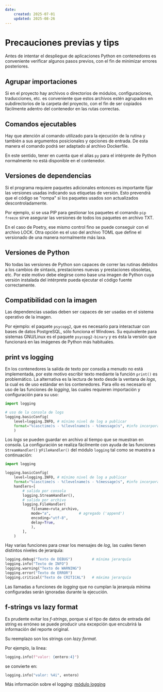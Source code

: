 ```yaml
---
date:
    created: 2025-07-01
    updated: 2025-08-26
---
```


# Precauciones previas y tips

Antes de intentar el despliegue 
de aplicaciones Python 
en contenedores
es conveniente verificar
algunos pasos previos,
con el fin de minimizar errores posteriores.

<!-- 
## Asegurar funcionamiento

- El programa de Python debe ser capaz de funcionar correctamente
con el intérprete global de Python
o desde un entorno virtual.
 -->

## Agrupar importaciones

Si en el proyecto
hay archivos o directorios de módulos,
configuraciones, traducciones, etc.
es conveniente que estos archivos 
estén agrupados en subdirectorios de la carpeta del proyecto,
con el fin de ser copiados fácilmente
adentro del contenedor
en las rutas correctas.

<!-- 
estos deben ser importados correctamente
por la rutina principal
cuando el contenedor esté funcionando.
 -->

## Comandos ejecutables

Hay que atención al comando utilizado
para la ejecución de la rutina
y también a sus argumentos posicionales y opciones de entrada.
De esta manera el comando podrá ser adaptado
al archivo Dockerfile. 

En este sentido, tener en cuenta que el alias `py` para el intérprete de Python normalmente no está disponible en el contenedor.


<!-- 
Todo esto prevendrá errores y confusiones
a la hora de desplegar en contenedores.
 -->

## Versiones de dependencias

Si el programa requiere paquetes adicionales
entonces es importante fijar las versiones usadas
indicando sus etiquetas de versión.
Esto prevendrá que el código se "rompa"
si los paquetes usados son actualizados descontroladamente.

Por ejemplo, si se usa
PIP para gestionar los paquetes 
el comando `pip freeze` sirve asegurar las versiones
de todos los paquetes en archivo TXT.

En el caso de Poetry, ese mismo control fino se puede conseguir
con el archivo LOCK.
Otra opción es el uso del archivo TOML que define el versionado de una manera normalmente más laxa.


## Versiones de Python

No todas las versiones de Python
son capaces de correr las rutinas debidos
a los cambios de sintaxis, prestaciones nuevas y prestaciones obsoletas, etc.
Por este motivo debe elegirse como base una imagen de Python
cuya versión instalada del intérprete
pueda ejecutar el código fuente correctamente.

## Compatibilidad con la imagen

Las dependencias usadas deben ser capaces de ser usadas
en el sistema operativo de la imagen.

Por ejemplo: el paquete `psycopg2`,
que es necesario para interactuar con bases de datos PostgreSQL,
sólo funciona el Windows.
Su equivalente para sistemas GNU/Linux
es el paquete `psycopg2-binary`
y es ésta la versión que funcionará
en las imágenes de Python más habituales.


## print vs logging

En los contenedores la salida de texto por consola
a menudo no está implementada,
por este motivo escribir texto
mediante la función `print()` es problemático.
La alternativa es la lectura de texto desde la ventana de *logs*,
la cual es de uso estándar en los contenedores.
Para ello es necesario el uso de las funciones de *logging*,
las cuales requieren importación y configuración para su uso:

```py title="Logging - configuracion previa"
import logging

# uso de la consola de logs
logging.basicConfig(
    level=logging.INFO, # mínimo nivel de log a publicar
    format="%(asctime)s - %(levelname)s - %(message)s", #info incorporada
    )
```

Los *logs* se pueden guardar en archivo 
al tiempo que se muestran en consola.
La configuración se realiza fácilmente
con ayuda de las funciones
`StreamHandler()` y`FileHandler()` del módulo `logging`
tal como se muestra a continuación:


``` py title="logging en archivo" hl_lines="10-15"
import logging

logging.basicConfig(
    level=logging.INFO, # mínimo nivel de log a publicar
    format="%(asctime)s - %(levelname)s - %(message)s", #info incorporada
    handlers=[
        # salida por consola
        logging.StreamHandler(), 
        # salida por archivo
        logging.FileHandler(
            filename=ruta_archivo,
            mode="a",             # agregado ('append')
            encoding="utf-8",
            delay=True,
            ),
        ],
    )
```

Hay varias funciones para crear los mensajes de *log*,
las cuales tienen distintos niveles de jerarquía:

```py title="Logging - funciones de salida"
logging.debug("Texto de DEBUG")         # mínima jerarquía
logging.info("Texto de INFO")
logging.warning("Texto de WARNING")
logging.error("Texto de ERROR")
logging.critical("Texto de CRITICAL")   # máxima jerarquía
```

Las llamadas a funciones de *logging*
que no cumplan la jerarquía mínima configuradas
serán ignoradas durante la ejecución.



## f-strings vs lazy format

Es prudente evitar los *f-strings*,
porque si el tipo de datos de entrada
del string
es erróneo
se puede producir una excepción
que encubrirá la información del reporte original.

Su reemplazo son los strings con *lazy format*.

Por ejemplo, la línea:

```py title="formatted-string - entero, 4 espacios"
logging.info(f"valor: {entero:4}")
``` 

se convierte en:

```py title="lazy format - entero, 4 espacios"
logging.info("valor: %4i", entero)
``` 

<!-- 
    Con esto se busca prevenir posibles excepciones inesperadas
    debidos a un error de tipos en el *formatted string*,
    las que podrían enmascarar las excepciones originales.

 -->

Más información sobre el logging: [módulo logging](../modulos/logging.md)

<!-- 
## Ejemplo: demo

### Rutina demo


Supóngase por ejemplo
una rutina llamamda `contar.py` que cuenta hasta 10
esperando un segundo entre cuentas y entonces cierra.


```py
from time import sleep
import sys


# salida por consola
try:
    # el numero maximo a contar se asigna como argumento
    n = int(sys.argv[1])
    print(f"Contando hasta {n}")

except Exception:
    # valor máximo por default en caso de error
    print("Argumento de entrada faltante o incorrecto (debe ser un entero)")
    n = 10
    print(f"Contando hasta {n} (valor default)")

finally:
    # el contador se incrementa cada 1 segundo
    i = 0
    while i <= n:
        print(f"i: {i:4}")
        sleep(1)
        i += 1
``` 




### Ejecución

El programa se ejecuta llamando al intérprete de Python
e indicándole el nombre del archivo con la rutina,
que en este ejemplo se llama `contar.py`: 

``` bash
python contar.py
```

La cuenta máxima puede ser alterado mediante un argumento posicional,
el cual debe ser un número:

``` bash
python contar.py  5
```

Si hay más argumentos u opciones entonces éstos se ignoran.



### Rutina adaptada

Se implementa el *logging*
y el *lazy formatting*
en la rutina.

Este es el resultado:

```py
from time import sleep
import sys
import logging

# uso de la consola de logs
logging.basicConfig(
    level=logging.INFO, # mínimo nivel de log a publicar
    format="%(asctime)s - %(levelname)s - %(message)s", #info incorporada
    )

try:
    # el numero maximo a contar se asigna como argumento
    n = int(sys.argv[1])
    logging.info("Contando hasta %i", n)

except Exception:
    # valor máximo por default en caso de error
    logging.warning("Argumento de entrada faltante o incorrecto (debe ser un entero)")
    n = 10
    logging.warning("Contando hasta %i (valor default)", n)

finally:
    # el contador se incrementa cada 1 segundo
    i = 0
    while i <= n:
        logging.info("i: %4i",i)
        sleep(1)
        i += 1
``` 
 -->
